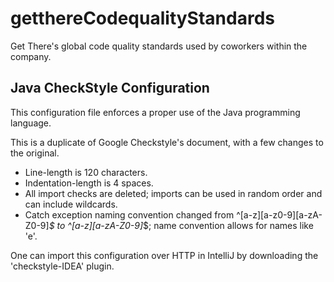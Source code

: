 # getthereCodequalityStandards
Get There's global code quality standards used by coworkers within the company. 

## Java CheckStyle Configuration 
This configuration file enforces a proper use of the Java programming language. 

This is a duplicate of Google Checkstyle's document, with a few changes to the original. 
- Line-length is 120 characters.
- Indentation-length is 4 spaces. 
- All import checks are deleted; imports can be used in random order and can include wildcards.  
- Catch exception naming convention changed from ^[a-z][a-z0-9][a-zA-Z0-9]*$ to ^[a-z][a-zA-Z0-9]*$; name convention allows for names like 'e'. 

One can import this configuration over HTTP in IntelliJ by downloading the 'checkstyle-IDEA' plugin.

